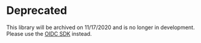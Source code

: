 # Deprecated

This library will be archived on 11/17/2020 and is no longer in development.
Please use the [OIDC SDK](https://github.com/okta/okta-oidc-android) instead.
